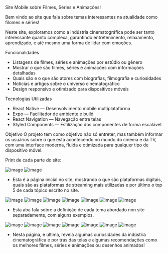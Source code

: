 Site Mobile sobre Filmes, Séries e Animações!

Bem vindo ao site que fala sobre temas interessantes na atualidade como filomes e séries!

Neste site, exploramos como a indústria cinematográfica pode ser tanto interessante quanto complexa, garantindo entretenimento, relaxamento, aprendizado, e até mesmo uma forma de lidar com emoções.

Funcionalidades
* Listagens de filmes, séries e animações por estúdio ou gênero
* Mostrar o que são filmes, séries e animações com informações detalhadas
* Quais são e o que são atores com biografias, filmografia e curiosidades
* Notícias e artigos sobre o universo cinematográfico
* Design responsivo e otimizado para dispositivos móveis
  
Tecnologias Utilizadas
* React Native — Desenvolvimento mobile multiplataforma
* Expo — Facilitador de ambiente e build
* React Navigation — Navegação entre telas
* Styled Components — Estilização dos componentes de forma escalável
  
Objetivo
O projeto tem como objetivo não só entreter, mas também informar os usuários sobre o que está acontecendo no mundo do cinema e da TV, com uma interface moderna, fluida e otimizada para qualquer tipo de dispositivo móvel.

Print de cada parte do site:

![image](https://github.com/user-attachments/assets/c7618b74-4c47-4876-a236-15e07dc1701c)        ![image](https://github.com/user-attachments/assets/435fdb3c-758d-47d7-971f-68f200fd5a34)

- Esta é a página inicial no site, mostrando o que são plataformas digitais, quais são as plataformas de streaming mais utilizadas e por último o top 5 de cada tópico escrito no site.

![image](https://github.com/user-attachments/assets/881af44b-64c8-40f0-a08d-5c3a0a55f0f3)       ![image](https://github.com/user-attachments/assets/4c7e41f9-b787-4f61-8807-28531e733454)       ![image](https://github.com/user-attachments/assets/90c01c64-a3be-43f0-b68b-ae2b35ad612e)       ![image](https://github.com/user-attachments/assets/3b8e4dbc-f9c6-4ff7-a898-a2e2be25570d)       ![image](https://github.com/user-attachments/assets/c4d082b4-e734-4f25-9a31-0848ad3a5c0a)       ![image](https://github.com/user-attachments/assets/ff988622-2745-4605-b383-990d8d37a533)       ![image](https://github.com/user-attachments/assets/1d47cfe1-fd75-4c68-a583-982615f86baa)

- Esta aba fala sobre a definição de cada tema abordado non site separadamente, com alguns exemplos.

![image](https://github.com/user-attachments/assets/c2322e0e-2445-47d5-87ef-010f43957502)       ![image](https://github.com/user-attachments/assets/9cc4e702-5d5a-4a82-9ee2-e4ab74d214ae)       ![image](https://github.com/user-attachments/assets/b42e5fe1-a157-4baf-be78-e64ee051db0b)       ![image](https://github.com/user-attachments/assets/4d82d482-81b0-4341-be53-a0f6bce79994)       ![image](https://github.com/user-attachments/assets/953bee4c-af88-403c-86e2-76e6f5271f0a)       ![image](https://github.com/user-attachments/assets/18b5f22b-ff4e-48e7-8f5b-4cc56509d833)       ![image](https://github.com/user-attachments/assets/3d931871-a929-4dfa-a0d6-401db9a9d7dc)

- Nesta página, e última, revela algumas curiosidades da indústria cinematográfica e por trás das telas e algumas recomendações como os melhores filmes, séries e animações ou desenhos animados!
















